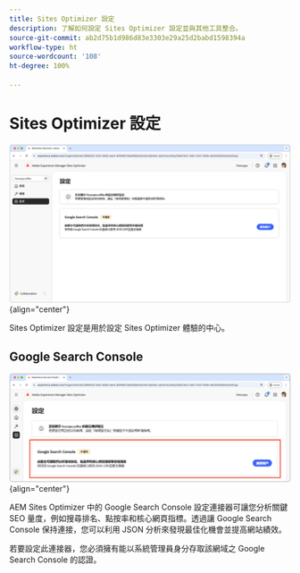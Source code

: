 ```yaml
---
title: Sites Optimizer 設定
description: 了解如何設定 Sites Optimizer 設定並與其他工具整合。
source-git-commit: ab2d75b1d986d83e3303e29a25d2babd1598394a
workflow-type: ht
source-wordcount: '108'
ht-degree: 100%

---
```



# Sites Optimizer 設定

![Sites Optimizer 設定](./assets/settings/hero.png){align="center"}

Sites Optimizer 設定是用於設定 Sites Optimizer 體驗的中心。

## Google Search Console

![Google Search Console 的 Sites Optimizer 設定](./assets/settings/google-search-console.png){align="center"}

AEM Sites Optimizer 中的 Google Search Console 設定連接器可讓您分析關鍵 SEO 量度，例如搜尋排名、點按率和核心網頁指標。透過讓 Google Search Console 保持連接，您可以利用 JSON 分析來發現最佳化機會並提高網站績效。

若要設定此連接器，您必須擁有能以系統管理員身分存取該網域之 Google Search Console 的認證。
